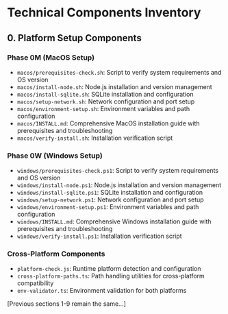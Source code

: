 # Technical Components Inventory

## 0. Platform Setup Components

### Phase 0M (MacOS Setup)
- `macos/prerequisites-check.sh`: Script to verify system requirements and OS version
- `macos/install-node.sh`: Node.js installation and version management
- `macos/install-sqlite.sh`: SQLite installation and configuration
- `macos/setup-network.sh`: Network configuration and port setup
- `macos/environment-setup.sh`: Environment variables and path configuration
- `macos/INSTALL.md`: Comprehensive MacOS installation guide with prerequisites and troubleshooting
- `macos/verify-install.sh`: Installation verification script

### Phase 0W (Windows Setup)
- `windows/prerequisites-check.ps1`: Script to verify system requirements and OS version
- `windows/install-node.ps1`: Node.js installation and version management
- `windows/install-sqlite.ps1`: SQLite installation and configuration
- `windows/setup-network.ps1`: Network configuration and port setup
- `windows/environment-setup.ps1`: Environment variables and path configuration
- `windows/INSTALL.md`: Comprehensive Windows installation guide with prerequisites and troubleshooting
- `windows/verify-install.ps1`: Installation verification script

### Cross-Platform Components
- `platform-check.js`: Runtime platform detection and configuration
- `cross-platform-paths.ts`: Path handling utilities for cross-platform compatibility
- `env-validator.ts`: Environment validation for both platforms

[Previous sections 1-9 remain the same...]

